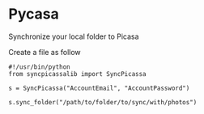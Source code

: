 Pycasa
======

Synchronize your local folder to Picasa

Create a file as follow 

	#!/usr/bin/python
	from syncpicassalib import SyncPicassa
	
	s = SyncPicassa("AccountEmail", "AccountPassword")
	
	s.sync_folder("/path/to/folder/to/sync/with/photos")
